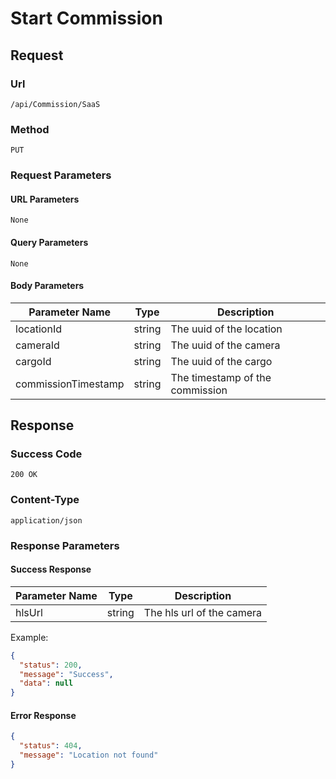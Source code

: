 # Start Commission

## Request

### Url

`/api/Commission/SaaS`

### Method

`PUT`

### Request Parameters

#### URL Parameters

`None`

#### Query Parameters

`None`

#### Body Parameters

| Parameter Name      | Type   | Description                     |
|---------------------|--------|---------------------------------|
| locationId          | string | The uuid of the location        |
| cameraId            | string | The uuid of the camera          |
| cargoId             | string | The uuid of the cargo           |
| commissionTimestamp | string | The timestamp of the commission |

## Response

### Success Code

`200 OK`

### Content-Type

`application/json`

### Response Parameters

#### Success Response

| Parameter Name | Type   | Description               |
|----------------|--------|---------------------------|
| hlsUrl         | string | The hls url of the camera |

Example:

```json
{
  "status": 200,
  "message": "Success",
  "data": null
}
```

#### Error Response

```json
{
  "status": 404,
  "message": "Location not found"
}
```